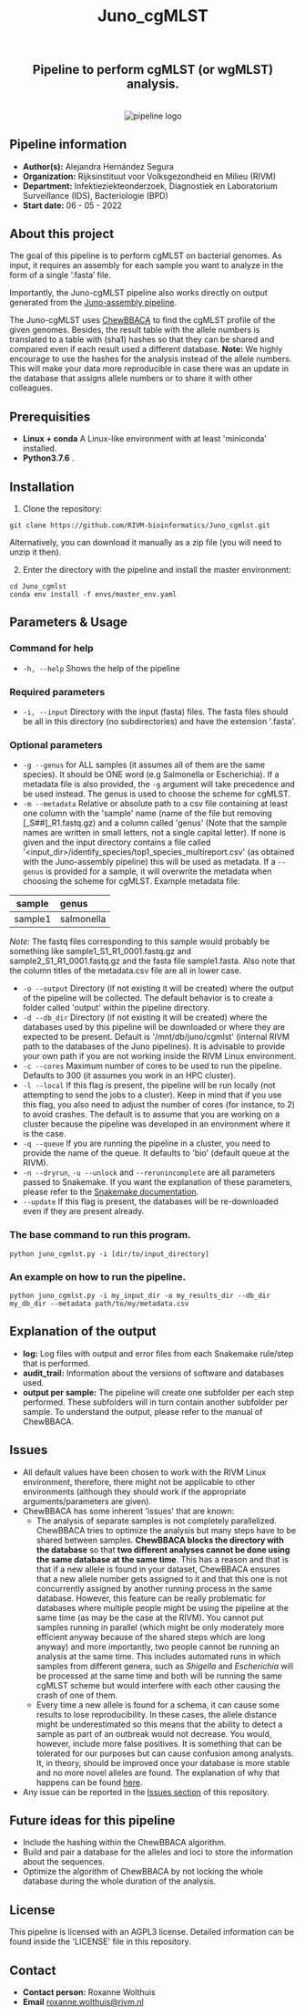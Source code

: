<div align="center">
    <h1>Juno_cgMLST</h1>
    <br />
    <h2>Pipeline to perform cgMLST (or wgMLST) analysis.</h2>
    <br />
    <img src="https://via.placeholder.com/150" alt="pipeline logo">
</div>

## Pipeline information

* **Author(s):**            Alejandra Hernández Segura
* **Organization:**         Rijksinstituut voor Volksgezondheid en Milieu (RIVM)
* **Department:**           Infektieziekteonderzoek, Diagnostiek en Laboratorium Surveillance (IDS), Bacteriologie (BPD)
* **Start date:**           06 - 05 - 2022

## About this project

The goal of this pipeline is to perform cgMLST on bacterial genomes. As input, it requires an assembly for each sample you want to analyze in the form of a single ‘.fasta’ file.

Importantly, the Juno-cgMLST pipeline also works directly on output generated from the [Juno-assembly pipeline](https://github.com/RIVM-bioinformatics/Juno_pipeline).

The Juno-cgMLST uses [ChewBBACA](https://github.com/B-UMMI/chewBBACA/) to find the cgMLST profile of the given genomes. Besides, the result table with the allele numbers is translated to a table with (sha1) hashes so that they can be shared and compared even if each result used a different database. **Note:** We highly encourage to use the hashes for the analysis instead of the allele numbers. This will make your data more reproducible in case there was an update in the database that assigns allele numbers or to share it with other colleagues.

## Prerequisities

* **Linux + conda** A Linux-like environment with at least 'miniconda' installed. 
* **Python3.7.6** .


## Installation

1. Clone the repository:

```
git clone https://github.com/RIVM-bioinformatics/Juno_cgmlst.git
```
Alternatively, you can download it manually as a zip file (you will need to unzip it then).

2. Enter the directory with the pipeline and install the master environment:

```
cd Juno_cgmlst
conda env install -f envs/master_env.yaml
```

## Parameters & Usage

### Command for help

* ```-h, --help``` Shows the help of the pipeline

### Required parameters

* ```-i, --input``` Directory with the input (fasta) files. The fasta files should be all in this directory (no subdirectories) and have the extension '.fasta'. 

### Optional parameters

* `-g --genus`  for ALL samples (it assumes all of them are the same species). It should be ONE word (e.g Salmonella or Escherichia). If a metadata file is also provided, the `-g` argument will take precedence and be used instead. The genus is used to choose the scheme for cgMLST.
* `-m --metadata` Relative or absolute path to a csv file containing at least one column with the 'sample' name (name of the file but removing [_S##]_R1.fastq.gz) and a column called 'genus' (Note that the sample names are written in small letters, not a single capital letter). If none is given and the input directory contains a file called '<input_dir>/identify_species/top1_species_multireport.csv' (as obtained with the Juno-assembly pipeline) this will be used as metadata. If a `--genus` is provided for a sample, it will overwrite the metadata when choosing the scheme for cgMLST. Example metadata file:


| __sample__ | __genus__ |
| :---: | :--- |
| sample1 | salmonella |

*Note:* The fastq files corresponding to this sample would probably be something like sample1_S1_R1_0001.fastq.gz and sample2_S1_R1_0001.fastq.gz and the fasta file sample1.fasta. Also note that the column titles of the metadata.csv file are all in lower case.

* ```-o --output``` Directory (if not existing it will be created) where the output of the pipeline will be collected. The default behavior is to create a folder called 'output' within the pipeline directory. 
* ```-d --db_dir``` Directory (if not existing it will be created) where the databases used by this pipeline will be downloaded or where they are expected to be present. Default is '/mnt/db/juno/cgmlst' (internal RIVM path to the databases of the Juno pipelines). It is advisable to provide your own path if you are not working inside the RIVM Linux environment.
* ```-c --cores```  Maximum number of cores to be used to run the pipeline. Defaults to 300 (it assumes you work in an HPC cluster).
* ```-l --local```  If this flag is present, the pipeline will be run locally (not attempting to send the jobs to a cluster). Keep in mind that if you use this flag, you also need to adjust the number of cores (for instance, to 2) to avoid crashes. The default is to assume that you are working on a cluster because the pipeline was developed in an environment where it is the case.
* ```-q --queue```  If you are running the pipeline in a cluster, you need to provide the name of the queue. It defaults to 'bio' (default queue at the RIVM). 
* ```-n --dryrun```, ```-u --unlock``` and ```--rerunincomplete``` are all parameters passed to Snakemake. If you want the explanation of these parameters, please refer to the [Snakemake documentation](https://snakemake.readthedocs.io/en/stable/).
* `--update` If this flag is present, the databases will be re-downloaded even if they are present already.

### The base command to run this program. 

```
python juno_cgmlst.py -i [dir/to/input_directory] 
```

### An example on how to run the pipeline.

```
python juno_cgmlst.py -i my_input_dir -o my_results_dir --db_dir my_db_dir --metadata path/to/my/metadata.csv
```

## Explanation of the output

* **log:** Log files with output and error files from each Snakemake rule/step that is performed. 
* **audit_trail:** Information about the versions of software and databases used.
* **output per sample:** The pipeline will create one subfolder per each step performed. These subfolders will in turn contain another subfolder per sample. To understand the output, please refer to the manual of ChewBBACA.
        
## Issues  

* All default values have been chosen to work with the RIVM Linux environment, therefore, there might not be applicable to other environments (although they should work if the appropriate arguments/parameters are given).
* ChewBBACA has some inherent 'issues' that are known:
    - The analysis of separate samples is not completely parallelized. ChewBBACA tries to optimize the analysis but many steps have to be shared between samples. **ChewBBACA blocks the directory with the database** so that **two different analyses cannot be done using the same database at the same time**. This has a reason and that is that if a new allele is found in your dataset, ChewBBACA ensures that a new allele number gets assigned to it and that this one is not concurrently assigned by another running process in the same database. However, this feature can be really problematic for databases where multiple people might be using the pipeline at the same time (as may be the case at the RIVM). You cannot put samples running in parallel (which might be only moderately more efficient anyway because of the shared steps which are long anyway) and more importantly, two people cannot be running an analysis at the same time. This includes automated runs in which samples from different genera, such as _Shigella_  and _Escherichia_ will be processed at the same time and both will be running the same cgMLST scheme but would interfere with each other causing the crash of one of them.   
    - Every time a new allele is found for a schema, it can cause some results to lose reproducibility. In these
     cases, the allele distance might be underestimated so this means that the ability to detect a sample as part of an outbreak would not decrease. You would, however, include more false positives. It is something that can be tolerated for our purposes but can cause confusion among analysts. It, in theory, should be improved once your database is more stable and no more novel alleles are found. The explanation of why that happens can be found [here](https://github.com/B-UMMI/chewBBACA/issues/115).  
* Any issue can be reported in the [Issues section](https://github.com/RIVM-bioinformatics/Juno-typing/issues) of this repository.

## Future ideas for this pipeline

* Include the hashing within the ChewBBACA algorithm.  
* Build and pair a database for the alleles and loci to store the information about the sequences.  
* Optimize the algorithm of ChewBBACA by not locking the whole database during the whole duration of the analysis.  

## License
This pipeline is licensed with an AGPL3 license. Detailed information can be found inside the 'LICENSE' file in this repository.

## Contact
* **Contact person:**       Roxanne Wolthuis
* **Email**                 roxanne.wolthuis@rivm.nl
